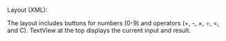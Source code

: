 Layout (XML):

The layout includes buttons for numbers (0-9) and operators (+, -, ×, ÷, =, and C).
TextView at the top displays the current input and result.
